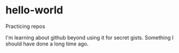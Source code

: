 # hello-world
Practicing repos

I'm learning about github beyond using it for secret gists. Something I should have done a long time ago.
